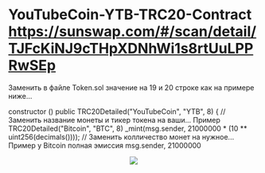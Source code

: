 # YouTubeCoin-YTB-TRC20-Contract https://sunswap.com/#/scan/detail/TJFcKiNJ9cTHpXDNhWi1s8rtUuLPPRwSEp

Заменить в файле Token.sol значение на 19 и 20 строке как на примере ниже...

 constructor () public TRC20Detailed("YouTubeCoin", "YTB", 8) {        // Заменить название монеты и тикер токена на ваши... Пример TRC20Detailed("Bitcoin", "BTC", 8)
        _mint(msg.sender, 21000000 * (10 ** uint256(decimals())));     // Заменить колличество монет на нужное... Пример у Bitcoin полная эмиссия  msg.sender, 21000000

<p align="center">
  <img src="https://github.com/raasakh/YouTubeCoin-YTB-TRC20-Contract/blob/main/YouTubeCoin%E2%84%A2%20(YTB)%20TRC20.png">
</p>
